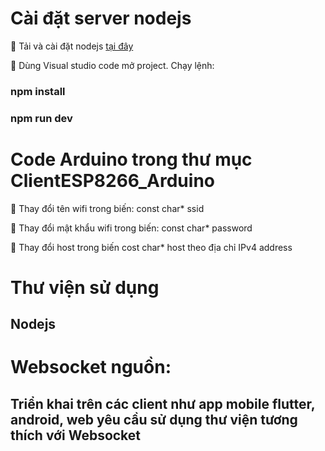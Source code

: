 # Cài đặt server nodejs
<p>🔭 Tải và cài đặt nodejs <a href="https://nodejs.org/en/">tại đây</a></p>
<p>🔭 Dùng Visual studio code mở project. Chạy lệnh: </p>

### npm install
### npm run dev


# Code Arduino trong thư mục ClientESP8266_Arduino
<p>🔭 Thay đổi tên wifi trong biến: const char* ssid</p>
<p>🔭 Thay đổi mật khẩu wifi trong biến: const char* password</p>
<p>🔭 Thay đổi host trong biến cost char* host theo địa chỉ IPv4 address</p>


# Thư viện sử dụng
## Nodejs
<h1>Websocket nguồn: <a href="https://www.npmjs.com/package/ws"></a></h1>


## Triển khai trên các client như app mobile flutter, android, web yêu cầu sử dụng thư viện tương thích với Websocket
